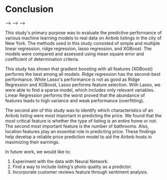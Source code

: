 # Conclusion



<!--<!--reIntro about the goal-->-->

<!--The main purpose of the this study was to evaluate the predictive performance of various machine learning models to real data on Airbnb listings in the city of New York.-->

<!--<!--List methods and their results, which is the best-->-->

<!--The methods used in this study consisted of simple and multiple linear regression, ridge regression, lasso regression, and XGBoost. The models were compared and assessed using mean square error and coefficient of determination criteria.--> 

<!--This study has shown that gradient boosting with all features (XGBoost) perform the best among all models. Ridge regression-->
<!--has the second best performance. While the performance of Lasso is not as good as Ridge Regression and XGBoost, Lasso performs feature selection. As a result, we were able to find a sparse models, which includes osanly relevant variables.  Linear Regression performs the worst proved that  the abundance of features leads to high variance and weak performance (overfitting).-->

<!--<!--Findings about location features-->-->

<!--The second aim of this study was to identify which characteristics of an Airbnb listing were most important in predicting the price. We found that the most important feature is whether the type of listing, e.g. entire home followed by the number of bath rooms. In addition, location features play an important role in predicting price.-->

<!--These findings are useful to develop a reliable price prediction model  to aid the Airbnb hosts to maximize their earnings.--> 

<!--<!--Future works-->





This study's primary purpose was to evaluate the predictive performance of various machine learning models to real data on Airbnb listings in the city of New York.
The methods used in this study consisted of simple and multiple linear regression, ridge regression, lasso regression, and XGBoost. The models were compared and assessed using mean square error and coefficient of determination criteria. 

This study has shown that gradient boosting with all features (XGBoost) performs the best among all models. Ridge regression has the second-best performance. 
While Lasso's performance is not as good as Ridge Regression and XGBoost, Lasso performs feature selection. With Lasso, we were able to find a sparse model, which includes only relevant variables. 
Linear Regression performs the worst proved that the abundance of features leads to high variance and weak performance (overfitting).

The second aim of this study was to identify which characteristics of an Airbnb listing were most important in predicting the price. We found that the most critical feature is whether the type of listing is an entire home or not. The second most important feature is the number of bathrooms. Also, location features play an essential role in predicting price. These findings help develop a reliable price prediction model to aid the Airbnb hosts in maximizing their earnings. 



In future work, we would like to:

1. Experiment with the data with Neural Network.
2. Find a way to include listing's photo quality as a predictor.
3. Incorporate customer reviews feature through sentiment analysis.